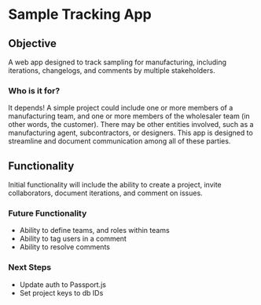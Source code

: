 # Sample Tracking App

## Objective

A web app designed to track sampling for manufacturing, including iterations, changelogs, and comments by multiple stakeholders.

### Who is it for?

It depends! A simple project could include one or more members of a manufacturing team, and one or more members of the wholesaler team (in other words, the customer). There may be other entities involved, such as a manufacturing agent, subcontractors, or designers. This app is designed to streamline and document communication among all of these parties.

## Functionality

Initial functionality will include the ability to create a project, invite collaborators, document iterations, and comment on issues.

### Future Functionality

- Ability to define teams, and roles within teams
- Ability to tag users in a comment
- Ability to resolve comments 

### Next Steps

- Update auth to Passport.js
- Set project keys to db IDs